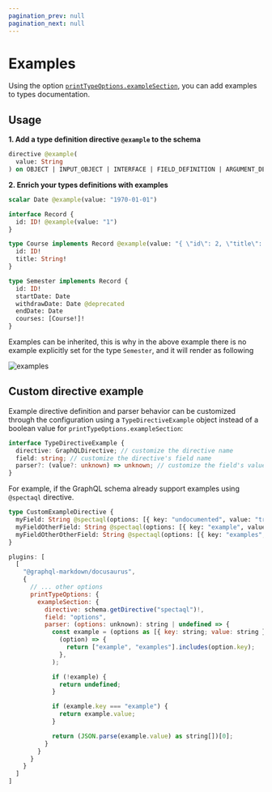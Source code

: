 ```yaml
---
pagination_prev: null
pagination_next: null
---
```


# Examples

Using the option [`printTypeOptions.exampleSection`](/docs/settings#printtypeoptions), you can add examples to types documentation.

## Usage

**1. Add a type definition directive `@example` to the schema**

  ```graphql
  directive @example(
    value: String
  ) on OBJECT | INPUT_OBJECT | INTERFACE | FIELD_DEFINITION | ARGUMENT_DEFINITION | SCALAR
  ```

**2. Enrich your types definitions with examples**

  ```graphql
  scalar Date @example(value: "1970-01-01")

  interface Record {
    id: ID! @example(value: "1")
  }

  type Course implements Record @example(value: "{ \"id\": 2, \"title\": \"GraphQL\" }") {
    id: ID!
    title: String!
  } 

  type Semester implements Record {
    id: ID!
    startDate: Date
    withdrawDate: Date @deprecated
    endDate: Date
    courses: [Course!]!
  }
  ```

Examples can be inherited, this is why in the above example there is no example explicitly set for the type `Semester`, and it will render as following

![examples](/img/docs/examples.png)

## Custom directive example

Example directive definition and parser behavior can be customized through the configuration using a `TypeDirectiveExample` object instead of a boolean value for `printTypeOptions.exampleSection`:

```ts
interface TypeDirectiveExample {
  directive: GraphQLDirective; // customize the directive name
  field: string; // customize the directive's field name
  parser?: (value?: unknown) => unknown; // customize the field's value parsing
}
```

For example, if the GraphQL schema already support examples using `@spectaql` directive.

```graphql
type CustomExampleDirective {
  myField: String @spectaql(options: [{ key: "undocumented", value: "true" }])
  myFieldOtherField: String @spectaql(options: [{ key: "example", value: "An Example from the Directive" }])
  myFieldOtherOtherField: String @spectaql(options: [{ key: "examples", value: "[\"Example 1 from the Directive\", \"Example 2 from the Directive\"]" }])
}
```

```js title="docusaurus.config.js"
plugins: [
  [
    "@graphql-markdown/docusaurus",
    {
      // ... other options
      printTypeOptions: {
        exampleSection: {
          directive: schema.getDirective("spectaql")!,
          field: "options",
          parser: (options: unknown): string | undefined => {
            const example = (options as [{ key: string; value: string }]).find(
              (option) => {
                return ["example", "examples"].includes(option.key);
              },
            );

            if (!example) {
              return undefined;
            }

            if (example.key === "example") {
              return example.value;
            }

            return (JSON.parse(example.value) as string[])[0];
          }
        }
      }
    }
  ]
]
```
